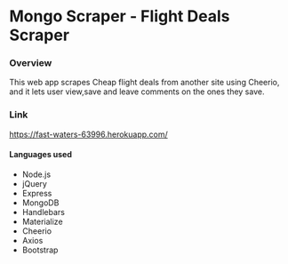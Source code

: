 # Mongo Scraper - Flight Deals Scraper

### Overview

This web app scrapes Cheap flight deals from another site using Cheerio, and it lets user view,save and leave comments on the ones they save.

### Link

https://fast-waters-63996.herokuapp.com/

#### Languages used

- Node.js
- jQuery
- Express
- MongoDB
- Handlebars
- Materialize
- Cheerio
- Axios
- Bootstrap
